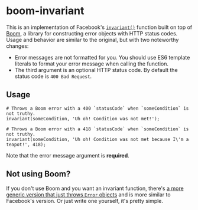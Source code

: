 # boom-invariant

This is an implementation of Facebook's [`invariant()`](https://github.com/facebook/fbjs/blob/master/packages/fbjs/src/__forks__/invariant.js)
function built on top of [Boom](https://github.com/hapijs/boom/), a library for constructing error
objects with HTTP status codes. Usage and behavior are similar to the original, but with two noteworthy changes:

- Error messages are not formatted for you. You should use ES6 template literals to format your error message when calling the function.
- The third argument is an optional HTTP status code. By default the status code is `400 Bad Request`.

## Usage

```
# Throws a Boom error with a 400 `statusCode` when `someCondition` is not truthy.
invariant(someCondition, 'Uh oh! Condition was not met!');
```

```
# Throws a Boom error with a 418 `statusCode` when `someCondition` is not truthy.
invariant(someCondition, 'Uh oh! Condition was not met because I\'m a teapot!', 418);
```

Note that the error message argument is **required**.

## Not using Boom?

If you don't use Boom and you want an invariant function, there's [a more generic version that just
throws `Error` objects](https://github.com/zertosh/invariant) and is more similar to Facebook's version.
Or just write one yourself, it's pretty simple.

